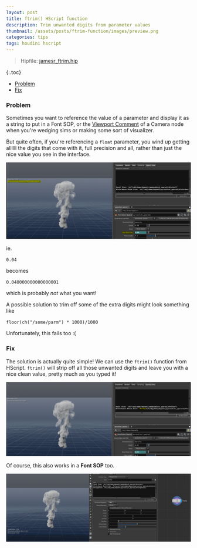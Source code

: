 ```yaml
---
layout: post
title: ftrim() HScript function
description: Trim unwanted digits from parameter values
thumbnail: /assets/posts/ftrim-function/images/preview.png
categories: tips
tags: houdini hscript
---
```


> Hipfile: [jamesr_ftrim.hip](/assets/posts/ftrim-function/jamesr_ftrim.hiplc)

{:.toc}
- [Problem](#problem)
- [Fix](#fix)

### Problem
Sometimes you want to reference the value of a parameter and display it as a
string to put in a Font SOP, or the [Viewport
Comment](2012-02-07-example-content.md) of a Camera node when you're wedging
sims or making some sort of visualizer.

But quite often, if you're referencing a `float` parameter, you wind up getting
allllll the digits that come with it, full precision and all, rather than just
the nice value you see in the interface.

![Problem](/assets/posts/ftrim-function/images/problem.png)

ie.
```
0.04
```
becomes
```
0.040000000000000001
```
which is probably *not* what you want!

A possible solution to trim off some of the extra digits might look something like

```
floor(ch("/some/parm") * 1000)/1000
```
Unfortunately, this fails too :(

### Fix

The solution is actually quite simple! We can use the `ftrim()` function from
HScript. `ftrim()` will strip off all those unwanted digits and leave you with a
nice clean value, pretty much as you typed it!

![Solution](/assets/posts/ftrim-function/images/solution.png)

Of course, this also works in a **Font SOP** too.

![Font SOP](/assets/posts/ftrim-function/images/font-sop.png)